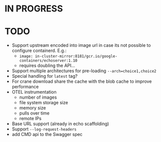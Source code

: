 # IN PROGRESS

# TODO

- Support upstream encoded into image url in case its not possible to configure containerd. E.g.:
  - `image: in-cluster-mirror:8181/gcr.io/google-containers/echoserver:1.10`
  - requires doubling the API...
- Support multiple architectures for pre-loading `--arch=choice1,choice2`
- Special handling for `latest` tag?
- For crane download share the cache with the blob cache to improve performance
- OTEL instrumentation
  - number of images
  - file system storage size
  - memory size
  - pulls over time
  - remote IPs
- Base URL support (already in echo scaffolding)
- Support `--log-request-headers`
- add CMD api to the Swagger spec
